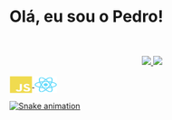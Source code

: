 <h1> Olá, eu sou o Pedro! </h1> </br> </br>

  <div align="center">
  <a href="https://github.com/pedrorreiro">
  <img height="180em" src="https://github-readme-stats.vercel.app/api?username=pedrorreiro&show_icons=true&theme=dark&include_all_commits=true&count_private=true"/>
  <img height="180em" src="https://github-readme-stats.vercel.app/api/top-langs/?username=pedrorreiro&layout=compact&langs_count=7&theme=dark"/>
    
</div>
<div style="display: inline_block"><br>
  <img align="center" alt="Rafa-Js" height="30" width="40" src="https://raw.githubusercontent.com/devicons/devicon/master/icons/javascript/javascript-plain.svg">
  <img align="center" alt="Rafa-React" height="30" width="40" src="https://raw.githubusercontent.com/devicons/devicon/master/icons/react/react-original.svg">
</div>
  
  ![Snake animation](https://github.com/pedrorreiro/pedrorreiro/blob/output/github-contribution-grid-snake.svg)
  
  ##
